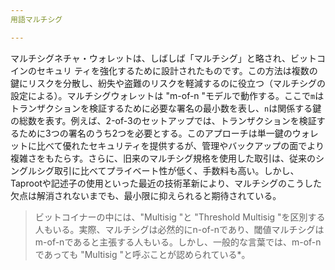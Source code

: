 ```yaml
---
用語マルチシグ

---
```

マルチシグネチャ・ウォレットは、しばしば「マルチシグ」と略され、ビットコインのセキュリ ティを強化するために設計されたものです。この方法は複数の鍵にリスクを分散し、紛失や盗難のリスクを軽減するのに役立つ（マルチシグの設定による）。マルチシグウォレットは "m-of-n "モデルで動作する。ここで`m`はトランザクションを検証するために必要な署名の最小数を表し、`n`は関係する鍵の総数を表す。例えば、2-of-3のセットアップでは、トランザクションを検証するために3つの署名のうち2つを必要とする。このアプローチは単一鍵のウォレットに比べて優れたセキュリティを提供するが、管理やバックアップの面でより複雑さをもたらす。さらに、旧来のマルチシグ規格を使用した取引は、従来のシングルシグ取引に比べてプライベート性が低く、手数料も高い。しかし、Taprootや記述子の使用といった最近の技術革新により、マルチシグのこうした欠点は解消されないまでも、最小限に抑えられると期待されている。

> ビットコイナーの中には、"Multisig "と "Threshold Multisig "を区別する人もいる。実際、マルチシグは必然的にn-of-nであり、閾値マルチシグはm-of-nであると主張する人もいる。しかし、一般的な言葉では、m-of-nであっても "Multisig "と呼ぶことが認められている*。